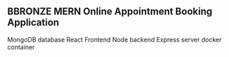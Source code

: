 ## BBRONZE MERN Online Appointment Booking Application

MongoDB database
React Frontend
Node backend
Express server
docker container

